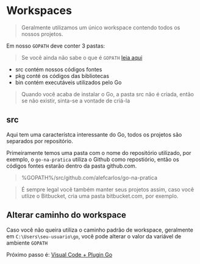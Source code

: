 # Workspaces

> Geralmente utilizamos um único workspace contendo todos os nossos projetos.

Em nosso `GOPATH` deve conter 3 pastas:

> Se você ainda não sabe o que é `GOPATH` [leia aqui](/como-instalar)

* src contém nossos códigos fontes
* pkg conté os códigos das bibliotecas
* bin contém executáveis utilizados pelo Go

> Quando você acaba de instalar o Go, a pasta src não é criada, então se não existir, sinta-se a vontade de criá-la

## src

Aqui tem uma característca interessante do Go, todos os projetos são separados por repositório.

Primeiramente temos uma pasta com o nome do repositório utilizado, por exemplo, o `go-na-pratica` utiliza o Github como repostiório, então os códigos fontes estarão dentro da pasta github.com.

> %GOPATH%/src/github.com/alefcarlos/go-na-pratica

> É sempre legal você também manter seus projetos assim, caso você utlize o Bitbucket, cria uma pasta bitbucket.com, por exemplo.

## Alterar caminho do workspace

Caso você não queira utiliza o caminho padrão de workspace, geralmente em `C:\Users\seu-usuario\go`, você pode alterar o valor da variável de ambiente `GOPATH`

Próximo passo é: [Visual Code + Plugin Go](visual-code)